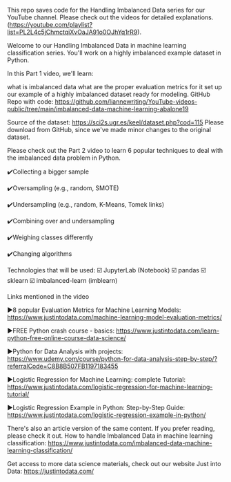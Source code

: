 This repo saves code for the Handling Imbalanced Data series for our YouTube channel. Please check out the videos for detailed explanations. (https://youtube.com/playlist?list=PL2L4c5jChmctqiXvOaJA91o0OJhYq1rR9).

Welcome to our Handling Imbalanced Data in machine learning classification series. You'll work on a highly imbalanced example dataset in Python.

In this Part 1 video, we'll learn:

what is imbalanced data
what are the proper evaluation metrics for it
set up our example of a highly imbalanced dataset ready for modeling.
GitHub Repo with code: https://github.com/liannewriting/YouTube-videos-public/tree/main/imbalanced-data-machine-learning-abalone19

Source of the dataset: https://sci2s.ugr.es/keel/dataset.php?cod=115 Please download from GitHub, since we've made minor changes to the original dataset.

Please check out the Part 2 video to learn 6 popular techniques to deal with the imbalanced data problem in Python.

✔️Collecting a bigger sample

✔️Oversampling (e.g., random, SMOTE)

✔️Undersampling (e.g., random, K-Means, Tomek links)

✔️Combining over and undersampling

✔️Weighing classes differently

✔️Changing algorithms

Technologies that will be used: ☑️ JupyterLab (Notebook) ☑️ pandas ☑️ sklearn ☑️ imbalanced-learn (imblearn)

Links mentioned in the video

►8 popular Evaluation Metrics for Machine Learning Models: https://www.justintodata.com/machine-learning-model-evaluation-metrics/

►FREE Python crash course - basics: https://www.justintodata.com/learn-python-free-online-course-data-science/

►Python for Data Analysis with projects: https://www.udemy.com/course/python-for-data-analysis-step-by-step/?referralCode=C8B8B507FB1197183455

►Logistic Regression for Machine Learning: complete Tutorial: https://www.justintodata.com/logistic-regression-for-machine-learning-tutorial/

►Logistic Regression Example in Python: Step-by-Step Guide: https://www.justintodata.com/logistic-regression-example-in-python/

There's also an article version of the same content. If you prefer reading, please check it out. How to handle Imbalanced Data in machine learning classification: https://www.justintodata.com/imbalanced-data-machine-learning-classification/

Get access to more data science materials, check out our website Just into Data: https://justintodata.com/
